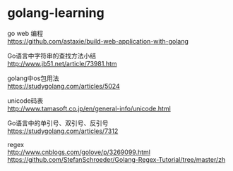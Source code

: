 # golang-learning

go web 编程  
https://github.com/astaxie/build-web-application-with-golang

Go语言中字符串的查找方法小结  
http://www.jb51.net/article/73981.htm

golang中os包用法  
https://studygolang.com/articles/5024

unicode码表  
http://www.tamasoft.co.jp/en/general-info/unicode.html

Go语言中的单引号、双引号、反引号  
https://studygolang.com/articles/7312

regex  
http://www.cnblogs.com/golove/p/3269099.html  
https://github.com/StefanSchroeder/Golang-Regex-Tutorial/tree/master/zh  

